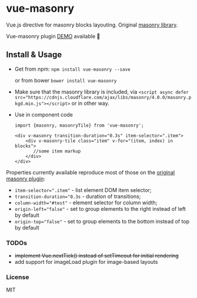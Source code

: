 # vue-masonry

Vue.js directive for masonry blocks layouting. Original [masonry library](http://masonry.desandro.com/).

Vue-masonry plugin [DEMO](https://shershen08.github.io/vue-plugins-demo-static/index.html#/masonry) available 🎉

## Install & Usage

 - Get from npm:  ```npm install vue-masonry --save ``` 
 
    or from bower ```bower install vue-masonry```
 - Make sure that the masonry library is included, via ```<script async defer src="https://cdnjs.cloudflare.com/ajax/libs/masonry/4.0.0/masonry.pkgd.min.js"></script>``` or in other way.
 - Use in component code
    ```
    import {masonry, masonryTile} from 'vue-masonry';

    <div v-masonry transition-duration="0.3s" item-selector=".item">
        <div v-masonry-tile class="item" v-for="(item, index) in blocks">
           //some item markup
        </div>
    </div>
    ```



Properties currently available reproduce most of those on the [original masonry plugin](http://masonry.desandro.com/options.html):

 - ```item-selector=".item"``` - list element DOM item selector;
 - ```transition-duration="0.3s``` - duration of transitions;
 - ```column-width="#test"``` - element selector for column width;
 - ```origin-left="false"``` - set to group elements to the right instead of left by default
 - ```origin-top="false"``` - set to group elements to the bottom instead of top by default

### TODOs

 - <s>implement Vue.nextTick() instead of setTimeout for initial rendering</s>
 - add support for imageLoad plugin for image-based layouts

### License

 MIT
